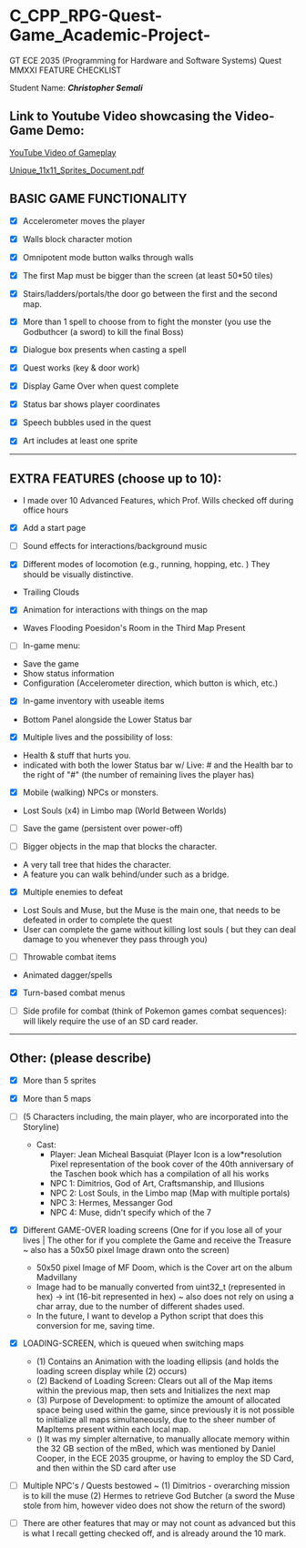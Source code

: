 # C_CPP_RPG-Quest-Game_Academic-Project-

GT ECE 2035 (Programming for Hardware and Software Systems) Quest MMXXI FEATURE CHECKLIST

Student Name: ___Christopher Semali___

## Link to Youtube Video showcasing the Video-Game Demo: 
		
[YouTube Video of Gameplay](https://youtu.be/spUeAvs4yvg)

[Unique_11x11_Sprites_Document.pdf](https://github.com/BellLabsEra/C_CPP_RPG-Quest-Game_Academic-Project-/blob/7dc55f43f358874fa051af432e39f111707dd511/Unique_11x11_Sprites_Document.pdf)

## BASIC GAME FUNCTIONALITY 

- [x]  Accelerometer moves the player

- [x]  Walls block character motion

- [x]  Omnipotent mode button walks through walls

- [x]  The first Map must be bigger than the screen (at least 50*50 tiles)

- [x]  Stairs/ladders/portals/the door go between the first and the second map. 

- [x]  More than 1 spell to choose from to fight the monster (you use the Godbuthcer (a sword) to kill the final Boss)

- [x]  Dialogue box presents when casting a spell 

- [x]  Quest works (key & door work)

- [x]  Display Game Over when quest complete

- [x]  Status bar shows player coordinates

- [x]  Speech bubbles used in the quest

- [x]  Art includes at least one sprite

---
## EXTRA FEATURES (choose up to 10):    	
* I made over 10 Advanced Features, which Prof. Wills checked off during office hours

- [x]  Add a start page 

- [ ]  Sound effects for interactions/background music 

- [x]  Different modes of locomotion (e.g., running, hopping, etc. ) They should be visually distinctive.
  * Trailing Clouds

- [x]  Animation for interactions with things on the map
  * Waves Flooding Poesidon's Room in the Third Map Present

- [ ]  In-game menu: 
* Save the game 
* Show status information 
* Configuration (Accelerometer direction, which button is which, etc.) 

- [x]  In-game inventory with useable items
  * Bottom Panel alongside the Lower Status bar

- [x]  Multiple lives and the possibility of loss:       
  * Health & stuff that hurts you. 
  * indicated with both the lower Status bar w/ Live: # and the Health bar to the right of "#" (the number of remaining lives the player has) 

- [x]  Mobile (walking) NPCs or monsters.
  * Lost Souls (x4) in Limbo map (World Between Worlds)

- [ ]  Save the game (persistent over power-off) 

- [ ]  Bigger objects in the map that blocks the character.
  * A very tall tree that hides the character. 
  * A feature you can walk behind/under such as a bridge. 

- [x]  Multiple enemies to defeat
  * Lost Souls and Muse, but the Muse is the main one, that needs to be defeated in order to complete the quest
  * User can complete the game without killing lost souls ( but they can deal damage to you whenever they pass through you)

- [ ]  Throwable combat items  
  * Animated dagger/spells 

- [x]  Turn-based combat menus 

- [ ]  Side profile for combat (think of Pokemon games combat sequences): will likely require the use of an SD card reader. 

---
## Other: (please describe)
- [x]  More than 5 sprites

- [x]  More than 5 maps

- [ ]  (5 Characters including, the main player, who are incorporated into the Storyline)
	* Cast: 
		* Player: Jean Micheal Basquiat (Player Icon is a low*resolution Pixel representation of the book cover of the 40th anniversary of the Taschen book which has a compilation of all his works
		* NPC 1: Dimitrios, God of Art, Craftsmanship, and Illusions
		* NPC 2: Lost Souls, in the Limbo map (Map with multiple portals)
		* NPC 3: Hermes, Messanger God 
		* NPC 4: Muse, didn't specify which of the 7


- [x]  Different GAME-OVER loading screens (One for if you lose all of your lives | The other for if you complete the Game and receive the Treasure ~ also has a 50x50 pixel Image drawn onto the screen)
	* 50x50 pixel Image of MF Doom, which is the Cover art on the album  Madvillany 
	* Image had to be manually converted from uint32_t (represented in hex) -> int (16-bit represented in hex) ~ also does not rely on using a char array, due to the number of different shades used.
	* In the future, I want to develop a Python script that does this conversion for me, saving time.

- [x] LOADING-SCREEN, which is queued when switching maps
	* (1) Contains an Animation with the loading ellipsis (and holds the loading screen display while (2) occurs)
	* (2) Backend of Loading Screen: Clears out all of the Map items within the previous map, then sets and Initializes the next map 
	* (3) Purpose of Development: to optimize the amount of allocated space being used within the game, 
		since previously it is not possible to initialize all maps simultaneously, due to the sheer number of MapItems present within each local map.
	* () It was my simpler alternative, to manually allocate memory within the 32 GB section of the mBed, which was mentioned by Daniel Cooper, in the ECE 2035 groupme,
		or having to employ the SD Card, and then within the SD card after use

- [ ] Multiple NPC's / Quests bestowed ~ (1) Dimitrios - overarching mission is to kill the muse (2) Hermes to retrieve God Butcher (a sword the Muse stole from him, however video does not show the return of the sword)

- [ ] There are other features that may or may not count as advanced but this is what I recall getting checked off, and is already around the 10 mark. 
